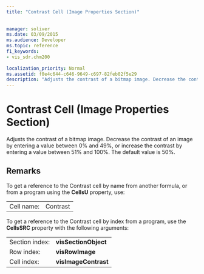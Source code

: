 ```yaml
---
title: "Contrast Cell (Image Properties Section)"
 
 
manager: soliver
ms.date: 03/09/2015
ms.audience: Developer
ms.topic: reference
f1_keywords:
- vis_sdr.chm200
 
localization_priority: Normal
ms.assetid: f0e4c644-c646-9649-c697-82feb02f5e29
description: "Adjusts the contrast of a bitmap image. Decrease the contrast of an image by entering a value between 0% and 49%, or increase the contrast by entering a value between 51% and 100%. The default value is 50%."
---
```


# Contrast Cell (Image Properties Section)

Adjusts the contrast of a bitmap image. Decrease the contrast of an image by entering a value between 0% and 49%, or increase the contrast by entering a value between 51% and 100%. The default value is 50%.
  
## Remarks

To get a reference to the Contrast cell by name from another formula, or from a program using the **CellsU** property, use: 
  
|||
|:-----|:-----|
| Cell name:  <br/> | Contrast  <br/> |
   
To get a reference to the Contrast cell by index from a program, use the **CellsSRC** property with the following arguments: 
  
|||
|:-----|:-----|
| Section index:  <br/> |**visSectionObject** <br/> |
| Row index:  <br/> |**visRowImage** <br/> |
| Cell index:  <br/> |**visImageContrast** <br/> |
   

